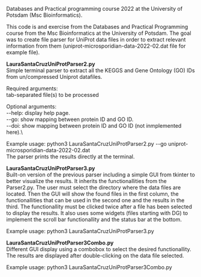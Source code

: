Databases and Practical programming course 2022 at the University of Potsdam (Msc Bioinformatics).

This code is and exercise from the Databases and Practical Programming course from the Msc Bioinformatics at the University of Potsdam. The goal was to create file parser for UniProt data files in order to extract relevant information from them (uniprot-microsporidian-data-2022-02.dat file for example file).

**LauraSantaCruzUniProtParser2.py**\
Simple terminal parser to extract all the KEGGS and Gene Ontology (GO) IDs from un/compressed Uniprot datafiles.

Required arguments:\
tab-separated file(s) to be processed

Optional arguments:\
   --help: display help page.\
   --go: show mapping between protein ID and GO ID.\
   --doi: show mapping between protein ID and GO ID (not inmplemented here).\

Example usage: python3 LauraSantaCruzUniProtParser2.py --go uniprot-microsporidian-data-2022-02.dat\
The parser prints the results directly at the terminal.

**LauraSantaCruzUniProtParser3.py**\
Built-on version of the previous parser including a simple GUI from tkinter to better visualize the results. It inherits the functionallities from the Parser2.py.
The user must select the directory where the data files are located. Then the GUI will show the found files in the first column, the functionallities that can be used in the second one and the results in the third. The functionallity must be clicked twice after a file has been selected to display the results.
It also uses some widgets (files starting with DG) to implement the scroll bar functionallity and the status bar at the bottom. 

Example usage: python3 LauraSantaCruzUniProtParser3.py

**LauraSantaCruzUniProtParser3Combo.py**\
Different GUI display using a combobox to select the desired functionallity. The results are displayed after double-clicking on the data file selected.

Example usage: python3 LauraSantaCruzUniProtParser3Combo.py

